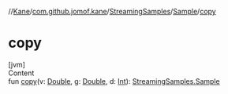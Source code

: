 //[Kane](../../../index.md)/[com.github.jomof.kane](../../index.md)/[StreamingSamples](../index.md)/[Sample](index.md)/[copy](copy.md)



# copy  
[jvm]  
Content  
fun [copy](copy.md)(v: [Double](https://kotlinlang.org/api/latest/jvm/stdlib/kotlin/-double/index.html), g: [Double](https://kotlinlang.org/api/latest/jvm/stdlib/kotlin/-double/index.html), d: [Int](https://kotlinlang.org/api/latest/jvm/stdlib/kotlin/-int/index.html)): [StreamingSamples.Sample](index.md)  



